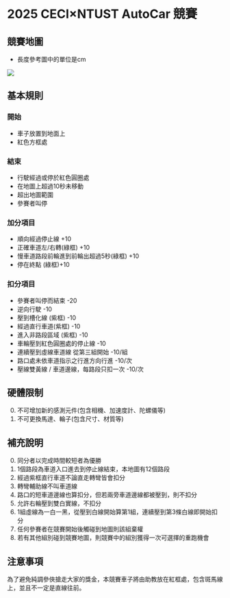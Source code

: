 # 2025 CECI×NTUST AutoCar 競賽

## 競賽地圖

- 長度參考圖中的單位是cm

![](競賽地圖.png)

## 基本規則
### 開始
- 車子放置到地面上
- 紅色方框處
### 結束
- 行駛經過或停於紅色圓圈處
- 在地圖上超過10秒未移動
- 超出地圖範圍
- 參賽者叫停

### 加分項目
- 順向經過停止線 +10
- 正確車道左/右轉(綠框) +10
- 慢車道路段前輪進到前輪出超過5秒(綠框) +10
- 停在終點 (綠框)+10


### 扣分項目
- 參賽者叫停而結束 -20
- 逆向行駛 -10
- 壓到槽化線 (紫框) -10
- 經過直行車道(紫框) -10
- 進入非路段區域 (紫框) -10
- 車輪壓到紅色圓圈處的停止線 -10
- 連續壓到虛線車道線 從第三組開始 -10/組
- 路口處未依車道指示之行進方向行進 -10/次
- 壓線雙黃線 / 車道邊線，每路段只扣一次 -10/次 

## 硬體限制
0. 不可增加新的感測元件(包含相機、加速度計、陀螺儀等)
1. 不可更換馬達、輪子(包含尺寸、材質等)

## 補充說明
0. 同分者以完成時間較短者為優勝
1. 1個路段為車道入口進去到停止線結束，本地圖有12個路段
2. 經過紫框直行車道不論直走轉彎皆會扣分
3. 轉彎輔助線不叫車道線
4. 路口的短車道邊線也算扣分，但若兩旁車道邊線都被壓到，則不扣分
5. 允許右輪壓到雙白實線，不扣分
6. 1組虛線為一白一黑，從壓到白線開始算第1組，連續壓到第3條白線即開始扣分
7. 任何參賽者在競賽開始後觸碰到地圖則該組棄權
8. 若有其他組別碰到競賽地圖，則競賽中的組別獲得一次可選擇的重跑機會

## 注意事項
為了避免純調參俠搶走大家的獎金，本競賽車子將由助教放在紅框處，包含斑馬線上，並且不一定是直線往前。
